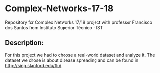 # Complex-Networks-17-18
Repository for Complex Networks 17/18 project with professor Francisco dos Santos from Instituto Superior Técnico - IST

## Description:

For this project we had to choose a real-world dataset and analyze it. 
The dataset we chose is about disease spreading and can be found in http://sing.stanford.edu/flu/
